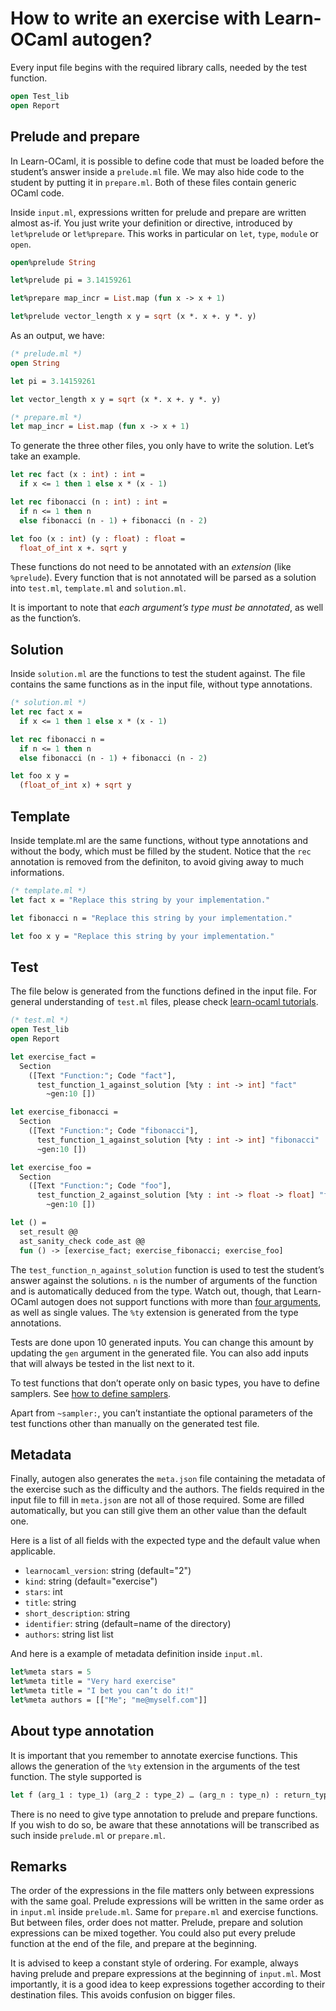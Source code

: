 # How to write an exercise with Learn-OCaml autogen?

Every input file begins with the required library calls, needed by the test
function.

```ocaml
open Test_lib
open Report
```

## Prelude and prepare

In Learn-OCaml, it is possible to define code that must be loaded before the
student’s answer inside a `prelude.ml` file. We may also hide code to the
student by putting it in `prepare.ml`. Both of these files contain generic
OCaml code.

Inside `input.ml`, expressions written for prelude and prepare are written
almost as-if. You just write your definition or directive, introduced by
`let%prelude` or `let%prepare`. This works in particular on `let`, `type`,
`module` or `open`.

```ocaml
open%prelude String

let%prelude pi = 3.14159261

let%prepare map_incr = List.map (fun x -> x + 1)

let%prelude vector_length x y = sqrt (x *. x +. y *. y)
```

As an output, we have:

```ocaml
(* prelude.ml *)
open String

let pi = 3.14159261

let vector_length x y = sqrt (x *. x +. y *. y)
```

```ocaml
(* prepare.ml *)
let map_incr = List.map (fun x -> x + 1)
```

To generate the three other files, you only have to write the solution. Let’s
take an example.

```ocaml
let rec fact (x : int) : int =
  if x <= 1 then 1 else x * (x - 1)

let rec fibonacci (n : int) : int =
  if n <= 1 then n
  else fibonacci (n - 1) + fibonacci (n - 2)

let foo (x : int) (y : float) : float =
  float_of_int x +. sqrt y
```

These functions do not need to be annotated with an *extension* (like
`%prelude`). Every function that is not annotated will be parsed as a solution
into `test.ml`, `template.ml` and `solution.ml`.

It is important to note that *each argument’s type must be annotated*, as well
as the function’s.

## Solution

Inside `solution.ml` are the functions to test the student against. The file
contains the same functions as in the input file, without type annotations.

```ocaml
(* solution.ml *)
let rec fact x =
  if x <= 1 then 1 else x * (x - 1)

let rec fibonacci n =
  if n <= 1 then n
  else fibonacci (n - 1) + fibonacci (n - 2)

let foo x y =
  (float_of_int x) + sqrt y
```

## Template

Inside template.ml are the same functions, without type annotations and without
the body, which must be filled by the student. Notice that the `rec` annotation
is removed from the definiton, to avoid giving away to much informations.

```ocaml
(* template.ml *)
let fact x = "Replace this string by your implementation."

let fibonacci n = "Replace this string by your implementation."

let foo x y = "Replace this string by your implementation."
```

## Test

The file below is generated from the functions defined in the input file. For
general understanding of `test.ml` files, please check [learn-ocaml
tutorials](https://github.com/ocaml-sf/learn-ocaml/blob/master/docs/howto-write-exercises.md).

```ocaml
(* test.ml *)
open Test_lib
open Report

let exercise_fact =
  Section
    ([Text "Function:"; Code "fact"],
      test_function_1_against_solution [%ty : int -> int] "fact"
        ~gen:10 [])

let exercise_fibonacci =
  Section
    ([Text "Function:"; Code "fibonacci"],
      test_function_1_against_solution [%ty : int -> int] "fibonacci"
      ~gen:10 [])

let exercise_foo =
  Section
    ([Text "Function:"; Code "foo"],
      test_function_2_against_solution [%ty : int -> float -> float] "foo"
        ~gen:10 [])

let () =
  set_result @@
  ast_sanity_check code_ast @@
  fun () -> [exercise_fact; exercise_fibonacci; exercise_foo]
```

The `test_function_n_against_solution` function is used to test the student’s
answer against the solutions. `n` is the number of arguments of the function
and is automatically deduced from the type. Watch out, though, that Learn-OCaml
autogen does not support functions with more than [four
arguments](https://github.com/ocaml-sf/learn-ocaml-autogen/issues/5), as well
as single values. The `%ty` extension is generated from the type annotations.

Tests are done upon 10 generated inputs. You can change this amount by
updating the `gen` argument in the generated file. You can also add inputs that
will always be tested in the list next to it.

To test functions that don’t operate only on basic types, you have to define
samplers. See [how to define samplers](how-to-define-samplers.md).

Apart from `~sampler:`, you can’t instantiate the optional parameters of the
test functions other than manually on the generated test file.

## Metadata

Finally, autogen also generates the `meta.json` file containing the metadata of
the exercise such as the difficulty and the authors. The fields required in
the input file to fill in `meta.json` are not all of those required. Some are
filled automatically, but you can still give them an other value than the
default one.

Here is a list of all fields with the expected type and the default value when
applicable.
- `learnocaml_version`: string (default="2")
- `kind`: string (default="exercise")
- `stars`: int
- `title`: string
- `short_description`: string
- `identifier`: string (default=name of the directory)
- `authors`: string list list

And here is a example of metadata definition inside `input.ml`.
```ocaml
let%meta stars = 5
let%meta title = "Very hard exercise"
let%meta title = "I bet you can’t do it!"
let%meta authors = [["Me"; "me@myself.com"]]
```

## About type annotation

It is important that you remember to annotate exercise functions. This allows
the generation of the `%ty` extension in the arguments of the test function.
The style supported is
```ocaml
let f (arg_1 : type_1) (arg_2 : type_2) … (arg_n : type_n) : return_type = …
```
There is no need to give type annotation to prelude and prepare functions. If
you wish to do so, be aware that these annotations will be transcribed as such
inside `prelude.ml` or `prepare.ml`.

## Remarks

The order of the expressions in the file matters only between expressions with
the same goal. Prelude expressions will be written in the same order as in
`input.ml` inside `prelude.ml`. Same for `prepare.ml` and exercise functions.
But between files, order does not matter. Prelude, prepare and solution
expressions can be mixed together. You could also put every prelude function at
the end of the file, and prepare at the beginning.

It is advised to keep a constant style of ordering. For example, always having
prelude and prepare expressions at the beginning of `input.ml`. Most
importantly, it is a good idea to keep expressions together according to their
destination files. This avoids confusion on bigger files.
